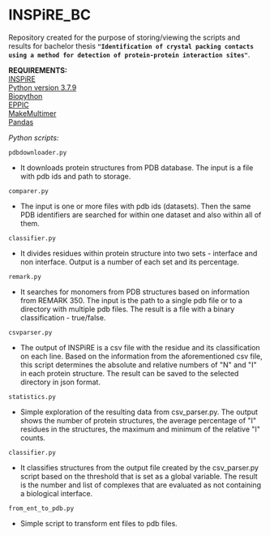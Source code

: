 # INSPiRE_BC

Repository created for the purpose of storing/viewing the scripts and results for bachelor thesis **`"Identification of crystal packing contacts using a method for detection of protein-protein interaction sites"`**. 

**REQUIREMENTS:** <br />
[INSPiRE](https://github.com/Jelinek-J/INSPiRE) <br />
[Python version 3.7.9](https://www.python.org/) <br />
[Biopython](https://biopython.org/) <br />
[EPPIC](https://www.eppic-web.org/ewui/) <br />
[MakeMultimer](http://watcut.uwaterloo.ca/tools/makemultimer/) <br />
[Pandas](https://pandas.pydata.org/)


*Python scripts:*

`pdbdownloader.py` <br />
 - It downloads protein structures from PDB database. The input is a file with pdb ids and path to storage.
 
`comparer.py` <br />
 - The input is one or more files with pdb ids (datasets). Then the same PDB identifiers are searched for within one dataset and also within all of them.
 
`classifier.py` <br />
 - It divides residues within protein structure into two sets - interface and non interface. Output is a number of each set and its percentage.
 
 `remark.py` <br />
  - It searches for monomers from PDB structures based on information from REMARK 350. 
    The input is the path to a single pdb file or to a directory with multiple pdb files. The result is a file with a binary classification - true/false. 

 `csvparser.py` <br />
  - The output of INSPiRE is a csv file with the residue and its classification on each line. Based on the information from the aforementioned csv file,
    this script determines the absolute and relative numbers of "N" and "I" in each protein structure. The result can be saved  to the selected directory 
    in json format.
 
 `statistics.py` <br />
  - Simple exploration of the resulting data from csv_parser.py. The output shows the number of protein structures, the average percentage of "I" residues 
    in the structures, the maximum and minimum of the relative "I" counts.
 
 `classifier.py` <br />
  - It classifies structures from the output file created by the csv_parser.py script based on the threshold that is set as a global variable. 
    The result is the number and list of complexes that are evaluated as not containing a biological interface.
  
 `from_ent_to_pdb.py` <br />
  - Simple script to transform ent files to pdb files.
 

 
 

 
 

 
 







